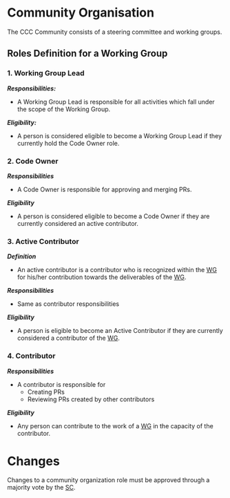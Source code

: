 # Community Organisation

The CCC Community consists of a steering committee and working groups.


## Roles Definition for a Working Group

### 1. Working Group Lead

***Responsibilities:***

* A Working Group Lead is responsible for all activities which fall under the scope of the Working Group.

***Eligibility:***

* A person is considered eligible to become a Working Group Lead if they currently hold the Code Owner role.

### 2. Code Owner

***Responsibilities***

* A Code Owner is responsible for approving and merging PRs.

***Eligibility***

* A person is considered eligible to become a Code Owner if they are currently considered an active contributor.

### 3. Active Contributor

***Definition***

* An active contributor is a contributor who is recognized within the [WG] for his/her contribution towards the deliverables of the [WG].

***Responsibilities***
* Same as contributor responsibilities

***Eligibility***

* A person is eligible to become an Active Contributor if they are currently considered a contributor of the [WG].

### 4. Contributor

***Responsibilities***
* A contributor is responsible for
    * Creating PRs 
    * Reviewing PRs created by other contributors

***Eligibility***

* Any person can contribute to the work of a [WG] in the capacity of the contributor.


# Changes

Changes to a community organization role must be approved through a majority vote by the [SC].


[SC]: <../../community-groups.md#steering-committee>
[WG]: <../../community-groups.md#working-groups>